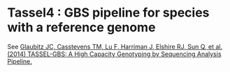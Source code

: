 # Tassel4 : GBS pipeline for species with a reference genome

See [Glaubitz JC, Casstevens TM, Lu F, Harriman J, Elshire RJ, Sun Q, et al. (2014) TASSEL-GBS: A High Capacity Genotyping by Sequencing Analysis Pipeline.](https://dx.doi.org/10.1371/journal.pone.0090346)
